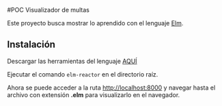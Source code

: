 #POC Visualizador de multas

Este proyecto busca mostrar lo aprendido con el lenguaje [Elm](http://elm-lang.org).

## Instalación

Descargar las herramientas del lenguaje [AQUÍ](https://guide.elm-lang.org/install.html)

Ejecutar el comando `elm-reactor` en el directorio raíz.
 
Ahora se puede acceder a la ruta [http://localhost:8000](http://localhost:8000) y navegar
hasta el archivo con extensión **.elm** para visualizarlo en el navegador.



